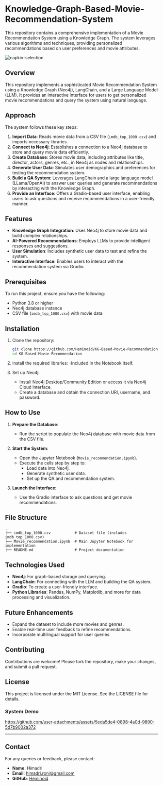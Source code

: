 # Knowledge-Graph-Based-Movie-Recommendation-System
This repository contains a comprehensive implementation of a Movie Recommendation System using a Knowledge Graph. The system leverages various algorithms and techniques, providing personalized recommendations based on user preferences and movie attributes.

![napkin-selection](https://github.com/user-attachments/assets/47d69fb8-b82b-428a-aeb0-f386f8be9d5c)

## Overview
This repository implements a sophisticated Movie Recommendation System using a Knowledge Graph (Neo4j), LangChain, and a Large Language Model (LLM). It provides an interactive interface for users to get personalized movie recommendations and query the system using natural language.

## Approach
The system follows these key steps:

1. **Import Data**: Reads movie data from a CSV file (`imdb_top_1000.csv`) and imports necessary libraries.
2. **Connect to Neo4j**: Establishes a connection to a Neo4j database to store and query movie data efficiently.
3. **Create Database**: Stores movie data, including attributes like title, director, actors, genres, etc., in Neo4j as nodes and relationships.
4. **Generate User Data**: Simulates user demographics and preferences for testing the recommendation system.
5. **Build a QA System**: Leverages LangChain and a large language model (LLama/OpenAI) to answer user queries and generate recommendations by interacting with the Knowledge Graph.
6. **Provide an Interface**: Offers a Gradio-based user interface, enabling users to ask questions and receive recommendations in a user-friendly manner.

## Features
- **Knowledge Graph Integration**: Uses Neo4j to store movie data and build complex relationships.
- **AI-Powered Recommendations**: Employs LLMs to provide intelligent responses and suggestions.
- **User Simulation**: Includes synthetic user data to test and refine the system.
- **Interactive Interface**: Enables users to interact with the recommendation system via Gradio.

## Prerequisites
To run this project, ensure you have the following:
- Python 3.8 or higher
- Neo4j database instance
- CSV file (`imdb_top_1000.csv`) with movie data

## Installation
1. Clone the repository:
   ```bash
   git clone https://github.com/Heminoid/KG-Based-Movie-Recommendation.git
   cd KG-Based-Movie-Recommendation
   ```
2. Install the required libraries:
    -Included in the Notebook itself.
   
3. Set up Neo4j:
   - Install Neo4j Desktop/Community Edition or access it via Neo4j Cloud Interface.
   - Create a database and obtain the connection URI, username, and password.

## How to Use
1. **Prepare the Database**:
   - Run the script to populate the Neo4j database with movie data from the CSV file.

2. **Start the System**:
   - Open the Jupyter Notebook (`Movie_recommendation.ipynb`).
   - Execute the cells step by step to:
     - Load data into Neo4j.
     - Generate synthetic user data.
     - Set up the QA and recommendation system.

3. **Launch the Interface**:
   - Use the Gradio interface to ask questions and get movie recommendations.

## File Structure
```
.
├── imdb_top_1000.csv           # Dataset file (includes imdb_top_1000.csv)
├── Movie_recommendation.ipynb  # Main Jupyter Notebook for implementation
├── README.md                   # Project documentation
```

## Technologies Used
- **Neo4j**: For graph-based storage and querying.
- **LangChain**: For connecting with the LLM and building the QA system.
- **Gradio**: To create a user-friendly interface.
- **Python Libraries**: Pandas, NumPy, Matplotlib, and more for data processing and visualization.

## Future Enhancements
- Expand the dataset to include more movies and genres.
- Enable real-time user feedback to refine recommendations.
- Incorporate multilingual support for user queries.

## Contributing
Contributions are welcome! Please fork the repository, make your changes, and submit a pull request.

## License
This project is licensed under the MIT License. See the LICENSE file for details.

### System Demo

https://github.com/user-attachments/assets/5eda5de4-0898-4a0d-9890-5d7b9002a372

---

## Contact
For any queries or feedback, please contact:
- **Name**: Himadri
- **Email**: himadri.roni@gmail.com
- **GitHub**: [Heminoid](https://github.com/Heminoid)
